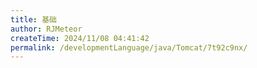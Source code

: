 ```yaml
---
title: 基础
author: RJMeteor
createTime: 2024/11/08 04:41:42
permalink: /developmentLanguage/java/Tomcat/7t92c9nx/
---
```

